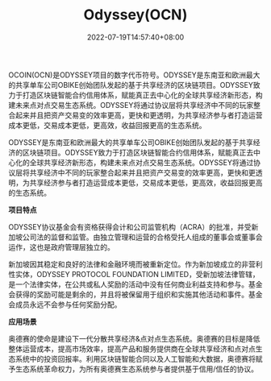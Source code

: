﻿---
weight: 
title: "Odyssey(OCN)"
description: "OCOIN(OCN)是ODYSSEY的数字代币符号"
date: 2022-07-19T14:57:40+08:00
lastmod: 2022-07-19T14:57:40+08:00
draft: false
authors: ["Simon"]
featuredImage: "odysseyocn.jpg"
link: "www.ocnex.net"
tags: ["数字代币","Odyssey(OCN)"]
categories: ["navigation"]
navigation: ["数字代币"]
lightgallery: true
toc: true
pinned: false
recommend: false
recommend1: false
---
OCOIN(OCN)是ODYSSEY项目的数字代币符号。ODYSSEY是东南亚和欧洲最大的共享单车公司OBIKE创始团队发起的基于共享经济的区块链项目。ODYSSEY致力于打造区块链智能合约信用体系，赋能真正去中心化的全球共享经济新形态，构建未来点对点交易生态系统。ODYSSEY将通过协议层将共享经济中不同的玩家整合起来并且把资产交易变的效率更高，更快和更透明，为共享经济参与者打造运营成本更低，交易成本更低，更高效，收益回报更高的生态系统。

ODYSSEY是东南亚和欧洲最大的共享单车公司OBIKE创始团队发起的基于共享经济的区块链项目。ODYSSEY致力于打造区块链智能合约信用体系，赋能真正去中心化的全球共享经济新形态，构建未来点对点交易生态系统。ODYSSEY将通过协议层将共享经济中不同的玩家整合起来并且把资产交易变的效率更高，更快和更透明，为共享经济参与者打造运营成本更低，交易成本更低，更高效，收益回报更高的生态系统。

**项目特点**

ODYSSEY协议基金会有资格获得会计和公司监管机构（ACRA）的批准，并受新加坡公司法的监督和监管。由独立管理和运营的合格受托人组成的董事会或董事会运作，这也是政府管理层独立的。

新加坡因其稳定和良好的法律和金融环境而被重新定位。作为新加坡成立的非营利性实体，ODYSSEY PROTOCOL FOUNDATION LIMITED，受新加坡法律管辖，是一个法律实体，在公共或私人奖励的活动中没有任何商业利益支持和参与。基金会获得的奖励可能是剩余的，并且将被保留用于组织和实施其他活动和事件。基金会成员永远不会参与任何奖励分配。

**应用场景**

奥德赛的使命是建设下一代分散共享经济&点对点生态系统。奥德赛的目标是降低整体运营成本，提高市场效率，提高产品和服务提供商在全球共享经济和点对点生态系统中的投资回报率。利用区块链智能合同以及人工智能和大数据，奥德赛将赋予生态系统革命权力，为所有奥德赛生态系统参与者提供基于信用/信任的协议。